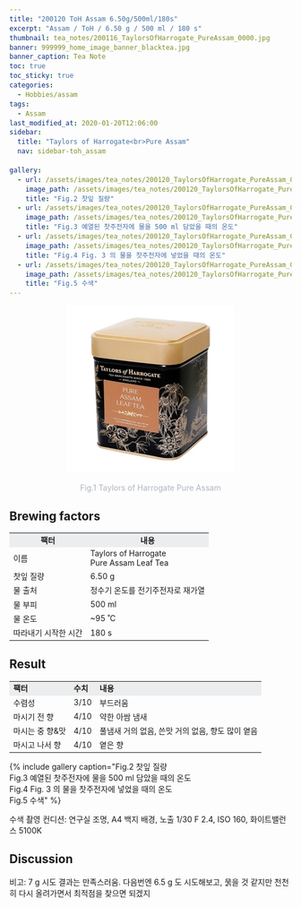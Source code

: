 ```yaml
---
title: "200120 ToH Assam 6.50g/500ml/180s"
excerpt: "Assam / ToH / 6.50 g / 500 ml / 180 s"
thumbnail: tea_notes/200116_TaylorsOfHarrogate_PureAssam_0000.jpg
banner: 999999_home_image_banner_blacktea.jpg
banner_caption: Tea Note
toc: true
toc_sticky: true
categories:
  - Hobbies/assam
tags:
  - Assam
last_modified_at: 2020-01-20T12:06:00
sidebar:
  title: "Taylors of Harrogate<br>Pure Assam"
  nav: sidebar-toh_assam

gallery:
  - url: /assets/images/tea_notes/200120_TaylorsOfHarrogate_PureAssam_0002.jpg
    image_path: /assets/images/tea_notes/200120_TaylorsOfHarrogate_PureAssam_0002.jpg
    title: "Fig.2 찻잎 질량"
  - url: /assets/images/tea_notes/200120_TaylorsOfHarrogate_PureAssam_0003.jpg
    image_path: /assets/images/tea_notes/200120_TaylorsOfHarrogate_PureAssam_0003.jpg
    title: "Fig.3 예열된 찻주전자에 물을 500 ml 담았을 때의 온도"
  - url: /assets/images/tea_notes/200120_TaylorsOfHarrogate_PureAssam_0004.jpg
    image_path: /assets/images/tea_notes/200120_TaylorsOfHarrogate_PureAssam_0004.jpg
    title: "Fig.4 Fig. 3 의 물을 찻주전자에 넣었을 때의 온도"
  - url: /assets/images/tea_notes/200120_TaylorsOfHarrogate_PureAssam_0005.jpg
    image_path: /assets/images/tea_notes/200120_TaylorsOfHarrogate_PureAssam_0005.jpg
    title: "Fig.5 수색"
---
```


<div align="center">
  <img src="/assets/images/tea_notes/200116_TaylorsOfHarrogate_PureAssam_0000.jpg" width="300px">
  <p style="color:#aeb6bf;" style="font-size:16px;">Fig.1 Taylors of Harrogate Pure Assam</p>
</div>

## Brewing factors

<div align="center">
  <table align = "center" >
      <tr bgcolor="#ebedef" align ="center">
      <td><b>팩터</b></td>
      <td><b>내용</b></td>
      </tr>
      <tr>
      <td>이름</td>
      <td>Taylors of Harrogate<br>Pure Assam Leaf Tea</td>
      </tr>
      <tr>
      <td>찻잎 질량</td>
      <td>6.50 g</td>
      </tr>
      <tr>
    <td>물 출처</td>
      <td>정수기 온도를 전기주전자로 재가열</td>
      </tr>
      <tr>
    <td>물 부피</td>
      <td>500 ml</td>
      </tr>
      <tr>
    <td>물 온도</td>
      <td>~95 ˚C</td>
      </tr>
      <tr>
    <td>따라내기 시작한 시간</td>
      <td>180 s</td>
      </tr>
  </table>
</div>

## Result

<div align="center">
  <table align = "center" >
      <tr bgcolor="#ebedef" style="white-space:nowrap">
      <td><b>팩터</b></td>
    <td><b>수치</b></td>
      <td><b>내용</b></td>
      </tr>
      <tr>
      <td>수렴성</td>
      <td>3/10</td>
    <td>부드러움</td>
      </tr>
      <tr>
      <td>마시기 전 향</td>
      <td>4/10</td>
    <td>약한 아쌈 냄새</td>
      </tr>
      <tr>
      <td>마시는 중 향&맛</td>
      <td>4/10</td>
    <td>풀냄새 거의 없음, 쓴맛 거의 없음, 향도 많이 옅음</td>
      </tr>
      <tr>
      <td>마시고 나서 향</td>
      <td>4/10</td>
    <td>옅은 향</td>
      </tr>
  </table>
</div>

{% include gallery caption="Fig.2 찻잎 질량<br>
Fig.3 예열된 찻주전자에 물을 500 ml 담았을 때의 온도<br>
Fig.4 Fig. 3 의 물을 찻주전자에 넣었을 때의 온도<br>
Fig.5 수색" %}

​수색 촬영 컨디션: 연구실 조명, A4 백지 배경, 노출 1/30 F 2.4, ISO 160, 화이트밸런스 5100K

## Discussion

​비고: 7 g 시도 결과는 만족스러움. 다음번엔 6.5 g 도 시도해보고, 묽을 것 같지만 천천히 다시 올려가면서 최적점을 찾으면 되겠지
